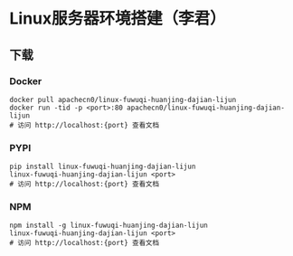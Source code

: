 # Linux服务器环境搭建（李君）

## 下载

### Docker

```
docker pull apachecn0/linux-fuwuqi-huanjing-dajian-lijun
docker run -tid -p <port>:80 apachecn0/linux-fuwuqi-huanjing-dajian-lijun
# 访问 http://localhost:{port} 查看文档
```

### PYPI

```
pip install linux-fuwuqi-huanjing-dajian-lijun
linux-fuwuqi-huanjing-dajian-lijun <port>
# 访问 http://localhost:{port} 查看文档
```

### NPM

```
npm install -g linux-fuwuqi-huanjing-dajian-lijun
linux-fuwuqi-huanjing-dajian-lijun <port>
# 访问 http://localhost:{port} 查看文档
```